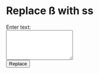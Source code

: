 <html>
  <head>
    <title>Replace ß with ss</title>
    <link rel="stylesheet" href="https://stackpath.bootstrapcdn.com/bootstrap/4.5.2/css/bootstrap.min.css" integrity="sha384-JcKb8q3iqJ61gNV9KGb8thSsNjpSL0n8PARn9HuZOnIxN0hoP+VmmDGMN5t9UJ0Z" crossorigin="anonymous">
  </head>
  <body>
    <h1>Replace ß with ss</h1>
    <form id="form" class="container mt-5">
  <div class="row">
    <div class="col-md-6 offset-md-3">
      <label for="text">Enter text:</label><br>
      <textarea id="text" rows="5" class="form-control"></textarea><br>
      <button type="submit" class="btn btn-primary">Replace</button>
    </div>
  </div>
</form>
    <div id="result"></div>
    <script>
      // The replaceSs function from the previous example
      function replaceSs(text) {
        if (text.indexOf("ß") !== -1) {
          text = text.replace(/ß/g, "ss");
        }
        return text;
      }

      // Get the form element
      const form = document.getElementById("form");

      // Add an event listener for the submit event
      form.addEventListener("submit", (event) => {
        // Prevent the form from being submitted
        event.preventDefault();

        // Get the text from the textarea
        const text = document.getElementById("text").value;

        // Replace the "ß" characters with "ss"
        const result = replaceSs(text);

        // Display the result
        document.getElementById("result").innerHTML = result;
      });
    </script>
    <script src="https://code.jquery.com/jquery-3.5.1.slim.min.js" integrity="sha384-DfXdz2htPH0lsSSs5nCTpuj/zy4C+OGpamoFVy38MVBnE+IbbVYUew+OrCXaRkfj" crossorigin="anonymous"></script>
<script src="https://cdn.jsdelivr.net/npm/@popperjs/core@2.16.0/dist/umd/popper.min.js" integrity="sha384-Q6E9RHvbIyZFJoft+2mJbHaEWldlvI9IOYy5n3zV9zzTtmI3UksdQRVvoxMfooAo" crossorigin="anonymous"></script>
<script src="https://stackpath.bootstrapcdn.com/bootstrap/4.5.2/js/bootstrap.min.js" integrity="sha384-B4gt1jrGC7Jh4AgTPSdUtOBvfO8shuf57BaghqFfPlYxofvL8/KUEfYiJOMMV+rV" crossorigin="anonymous"></script>
  </body>
</html>
